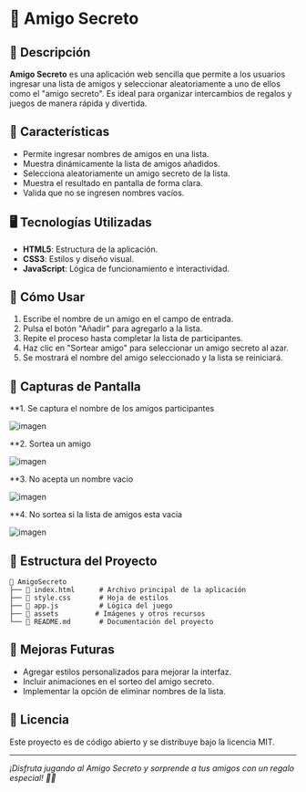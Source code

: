 # 🎁 Amigo Secreto

## 📌 Descripción

**Amigo Secreto** es una aplicación web sencilla que permite a los usuarios ingresar una lista de amigos y seleccionar aleatoriamente a uno de ellos como el "amigo secreto". Es ideal para organizar intercambios de regalos y juegos de manera rápida y divertida.

## 🚀 Características

- Permite ingresar nombres de amigos en una lista.
- Muestra dinámicamente la lista de amigos añadidos.
- Selecciona aleatoriamente un amigo secreto de la lista.
- Muestra el resultado en pantalla de forma clara.
- Valida que no se ingresen nombres vacíos.

## 🖥️ Tecnologías Utilizadas

- **HTML5**: Estructura de la aplicación.
- **CSS3**: Estilos y diseño visual.
- **JavaScript**: Lógica de funcionamiento e interactividad.

## 📖 Cómo Usar

1. Escribe el nombre de un amigo en el campo de entrada.
2. Pulsa el botón "Añadir" para agregarlo a la lista.
3. Repite el proceso hasta completar la lista de participantes.
4. Haz clic en "Sortear amigo" para seleccionar un amigo secreto al azar.
5. Se mostrará el nombre del amigo seleccionado y la lista se reiniciará.

## 📸 Capturas de Pantalla

**1. Se captura el nombre de los amigos participantes

![imagen](https://github.com/user-attachments/assets/2b681853-29cf-42cf-b0ca-78d7a224d996)

**2. Sortea un amigo

![imagen](https://github.com/user-attachments/assets/2a137615-c279-4e7a-81e0-9f2f18d0ccef)

**3. No acepta un nombre vacio

![imagen](https://github.com/user-attachments/assets/753fe19c-52e1-4bed-9370-ff6967276476)

**4. No sortea si la lista de amigos esta vacia

![imagen](https://github.com/user-attachments/assets/c45052d2-f618-431b-b74f-cd829035a506)



## 📂 Estructura del Proyecto

```
📂 AmigoSecreto
├── 📄 index.html      # Archivo principal de la aplicación
├── 📄 style.css       # Hoja de estilos
├── 📄 app.js          # Lógica del juego
├── 📂 assets         # Imágenes y otros recursos
└── 📄 README.md       # Documentación del proyecto
```

## 🎯 Mejoras Futuras

- Agregar estilos personalizados para mejorar la interfaz.
- Incluir animaciones en el sorteo del amigo secreto.
- Implementar la opción de eliminar nombres de la lista.

## 📜 Licencia

Este proyecto es de código abierto y se distribuye bajo la licencia MIT.

---

*¡Disfruta jugando al Amigo Secreto y sorprende a tus amigos con un regalo especial! 🎁✨*
